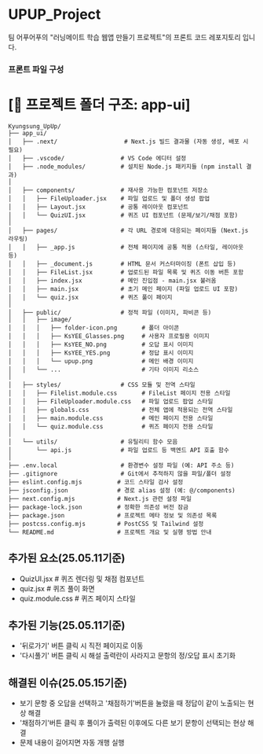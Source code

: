 # UPUP_Project
팀 어푸어푸의 "러닝메이트 학습 웹앱 만들기 프로젝트"의 프론트 코드 레포지토리 입니다.


### 프론트 파일 구성

# [📁 프로젝트 폴더 구조: app-ui]

```
Kyungsung_UpUp/
├── app_ui/
│   ├── .next/                   # Next.js 빌드 결과물 (자동 생성, 배포 시 필요)
│   ├── .vscode/                # VS Code 에디터 설정
│   ├── .node_modules/          # 설치된 Node.js 패키지들 (npm install 결과)
│
│   ├── components/             # 재사용 가능한 컴포넌트 저장소
│   │   ├── FileUploader.jsx    # 파일 업로드 및 폴더 생성 팝업
│   │   ├── Layout.jsx          # 공통 레이아웃 컴포넌트
│   │   └── QuizUI.jsx          # 퀴즈 UI 컴포넌트 (문제/보기/채점 포함)
│
│   ├── pages/                  # 각 URL 경로에 대응되는 페이지들 (Next.js 라우팅)
│   │   ├── _app.js             # 전체 페이지에 공통 적용 (스타일, 레이아웃 등)
│   │   ├── _document.js        # HTML 문서 커스터마이징 (폰트 삽입 등)
│   │   ├── FileList.jsx        # 업로드된 파일 목록 및 퀴즈 이동 버튼 포함
│   │   ├── index.jsx           # 메인 진입점 - main.jsx 불러옴
│   │   ├── main.jsx            # 초기 메인 페이지 (파일 업로드 UI 포함)
│   │   └── quiz.jsx            # 퀴즈 풀이 페이지
│
│   ├── public/                 # 정적 파일 (이미지, 파비콘 등)
│   │   ├── image/
│   │   │   ├── folder-icon.png       # 폴더 아이콘
│   │   │   ├── KsYEE_Glasses.png     # 사용자 프로필용 이미지
│   │   │   ├── KsYEE_NO.png          # 오답 표시 이미지
│   │   │   ├── KsYEE_YES.png         # 정답 표시 이미지
│   │   │   └── upup.png              # 메인 배경 이미지
│   │   └── ...                       # 기타 이미지 리소스
│
│   ├── styles/                 # CSS 모듈 및 전역 스타일
│   │   ├── Filelist.module.css       # FileList 페이지 전용 스타일
│   │   ├── FileUploader.module.css   # 파일 업로드 팝업 스타일
│   │   ├── globals.css               # 전체 앱에 적용되는 전역 스타일
│   │   ├── main.module.css           # 메인 페이지 전용 스타일
│   │   └── quiz.module.css           # 퀴즈 페이지 전용 스타일
│
│   └── utils/                  # 유틸리티 함수 모음
│       └── api.js              # 파일 업로드 등 백엔드 API 호출 함수
│
├── .env.local                  # 환경변수 설정 파일 (예: API 주소 등)
├── .gitignore                  # Git에서 추적하지 않을 파일/폴더 설정
├── eslint.config.mjs          # 코드 스타일 검사 설정
├── jsconfig.json              # 경로 alias 설정 (예: @/components)
├── next.config.mjs            # Next.js 관련 설정 파일
├── package-lock.json          # 정확한 의존성 버전 잠금
├── package.json               # 프로젝트 메타 정보 및 의존성 목록
├── postcss.config.mjs         # PostCSS 및 Tailwind 설정
└── README.md                  # 프로젝트 개요 및 실행 방법 안내
```

## 추가된 요소(25.05.11기준)

- QuizUI.jsx         # 퀴즈 렌더링 및 채점 컴포넌트
- quiz.jsx           # 퀴즈 풀이 화면
- quiz.module.css          # 퀴즈 페이지 스타일

## 추가된 기능(25.05.11기준)

- '뒤로가기' 버튼 클릭 시 직전 페이지로 이동
- '다시풀기' 버튼 클릭 시 해설 출력란이 사라지고 문항의 정/오답 표시 초기화

## 해결된 이슈(25.05.15기준)
- 보기 문항 중 오답을 선택하고 '채점하기'버튼을 눌렸을 때 정답이 같이 노출되는 현상 해결
- '채점하기'버튼 클릭 후 풀이가 출력된 이후에도 다른 보기 문항이 선택되는 현상 해결
- 문제 내용이 길어지면 자동 개행 실행
